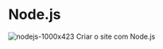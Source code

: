 # Node.js
![nodejs-1000x423](https://user-images.githubusercontent.com/16170014/72402429-092a1e80-372e-11ea-9994-ecc73bbc71bd.jpg)
Criar o site com Node.js 
